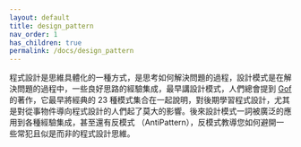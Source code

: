 ```yaml
---
layout: default
title: design_pattern
nav_order: 1
has_children: true
permalink: /docs/design_pattern
---
```


程式設計是思維具體化的一種方式，是思考如何解決問題的過程，設計模式是在解 決問題的過程中，一些良好思路的經驗集成，最早講設計模式，人們總會提到 [Gof](http://www.amazon.com/exec/obidos/tg/detail/-/0201633612/ref=ase_portlandpatternrA/002-6454224-1040813?v=glance&s=books)的著作，它最早將經典的 23 種模式集合在一起說明，對後期學習程式設計，尤其是對從事物件導向程式設計的人們起了莫大的影響。後來設計模式一詞被廣泛的應用到各種經驗集成，甚至還有反模式 （AntiPattern），反模式教導您如何避開一些常犯且似是而非的程式設計思維。